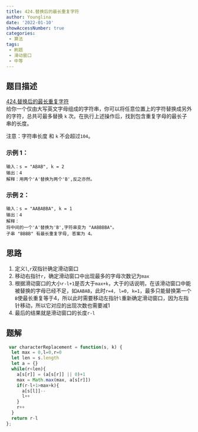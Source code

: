 ```yaml
---
title: 424.替换后的最长重复字符
author: Younglina
date: '2022-01-10'
showAccessNumber: true
categories:
 - 算法
tags:
 - 刷题
 - 滑动窗口
 - 中等
---
```

## 题目描述
[424.替换后的最长重复字符](https://leetcode-cn.com/problems/longest-repeating-character-replacement/)  
给你一个仅由大写英文字母组成的字符串，你可以将任意位置上的字符替换成另外的字符，总共可最多替换 `k` 次。在执行上述操作后，找到包含重复字母的最长子串的长度。

注意：字符串长度 和 `k` 不会超过`104`。

### 示例 1：
```
输入：s = "ABAB", k = 2
输出：4
解释：用两个'A'替换为两个'B',反之亦然。
```

### 示例 2：
```
输入：s = "AABABBA", k = 1
输出：4
解释：
将中间的一个'A'替换为'B',字符串变为 "AABBBBA"。
子串 "BBBB" 有最长重复字母, 答案为 4。
```

## 思路
1. 定义`l`,`r`双指针确定滑动窗口
2. 移动右指针`r`，确定滑动窗口中出现最多的字母次数记为`max`
3. 根据滑动窗口的大小`r-l+1`是否大于`max+k`，大于的话说明，在该滑动窗口中能被替换的字母已经不足，如`AABAB`，此时`r=4, l=0, k=1`，最多只能替换第一个`B`使最长重复等于4，所以此时需要移动左指针`l`重新确定滑动窗口，因为左指针移动，所以它对应的出现次数也需要减1
4. 最后的结果就是滑动窗口的长度`r-l`

## 题解
```javascript
 var characterReplacement = function(s, k) {
  let max = 0,l=0,r=0
  let len = s.length
  let a = {}
  while(r<len){
    a[s[r]] = (a[s[r]] || 0)+1
    max = Math.max(max, a[s[r]])
    if(r-l+1>max+k){
      a[s[l]]--
      l++
    }
    r++
  }
  return r-l
};
```